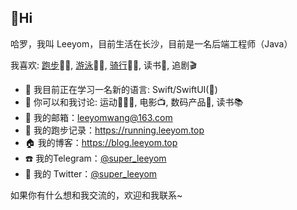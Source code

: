 ## 👋Hi 
哈罗，我叫 Leeyom，目前生活在长沙，目前是一名后端工程师（Java）

我喜欢: [跑步](https://running.leeyom.top)🏃🏻, [游泳](https://www.strava.com/athletes/leeyom)🏊🏻, [骑行](https://www.strava.com/athletes/leeyom)🚴🏻, 读书📖, 追剧🎬

- 🔭 我目前正在学习一名新的语言: Swift/SwiftUI()
- 💬 你可以和我讨论: 运动🏃🏻‍♂️, 电影📺, 数码产品📱, 读书📚
- 📮 我的邮箱：leeyomwang@163.com
- 🏃 我的跑步记录：https://running.leeyom.top
- 🏠 我的博客：https://blog.leeyom.top
- ☎️ 我的Telegram：[@super_leeyom](https://t.me/super_leeyom)
- 🐧 我的 Twitter：[@super_leeyom](https://twitter.com/super_leeyom)

如果你有什么想和我交流的，欢迎和我联系~
